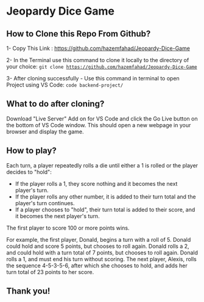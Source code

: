 # Jeopardy Dice Game

## How to Clone this Repo From Github?

1- Copy This Link : https://github.com/hazemfahad/Jeopardy-Dice-Game

2- In the Terminal use this command to clone it locally to the directory of your choice:
<code>git clone https://github.com/hazemfahad/Jeopardy-Dice-Game</code>

3- After cloning successfully - Use this command in terminal to open Project using VS Code:
<code>code backend-project/</code>

## What to do after cloning?

Download "Live Server" Add on for VS Code and click the Go Live button on the bottom of VS Code window. This should open a new webpage in your browser and display the game.

## How to play?

Each turn, a player repeatedly rolls a die until either a 1 is rolled or the player decides to "hold":

- If the player rolls a 1, they score nothing and it becomes the next player's turn.
- If the player rolls any other number, it is added to their turn total and the player's turn continues.
- If a player chooses to "hold", their turn total is added to their score, and it becomes the next player's turn.

The first player to score 100 or more points wins.

For example, the first player, Donald, begins a turn with a roll of 5. Donald could hold and score 5 points, but chooses to roll again. Donald rolls a 2, and could hold with a turn total of 7 points, but chooses to roll again. Donald rolls a 1, and must end his turn without scoring. The next player, Alexis, rolls the sequence 4-5-3-5-6, after which she chooses to hold, and adds her turn total of 23 points to her score.

## Thank you!
